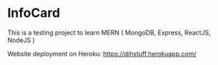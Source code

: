 # InfoCard

This is a testing project to learn MERN ( MongoDB, Express, ReactJS, NodeJS )

Website deployment on Heroku: https://dihstuff.herokuapp.com/
